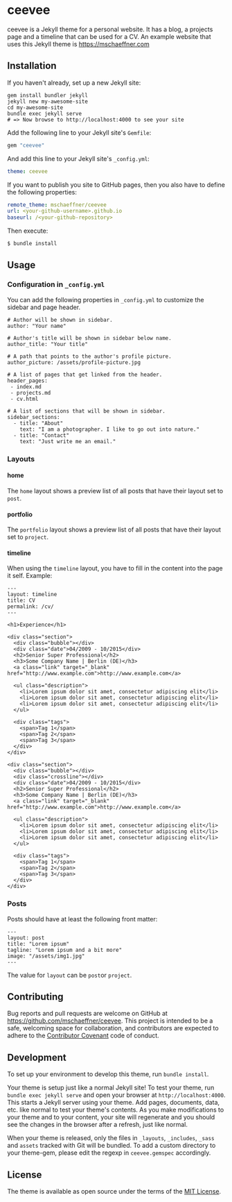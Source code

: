 
# ceevee

ceevee is a Jekyll theme for a personal website. It has a blog, a projects page and a timeline that can be used for a CV. An example website that uses this Jekyll theme is https://mschaeffner.com

## Installation

If you haven't already, set up a new Jekyll site:
```
gem install bundler jekyll
jekyll new my-awesome-site
cd my-awesome-site
bundle exec jekyll serve
# => Now browse to http://localhost:4000 to see your site
```

Add the following line to your Jekyll site's `Gemfile`:

```ruby
gem "ceevee"
```

And add this line to your Jekyll site's `_config.yml`:

```yaml
theme: ceevee
```

If you want to publish you site to GitHub pages, then you also have to define the following properties:

```yaml
remote_theme: mschaeffner/ceevee
url: <your-github-username>.github.io
baseurl: /<your-github-repository>
```

Then execute:
```
$ bundle install
```


## Usage

### Configuration in `_config.yml`

You can add the following properties in `_config.yml` to customize the sidebar and page header.

```
# Author will be shown in sidebar.
author: "Your name"

# Author's title will be shown in sidebar below name.
author_title: "Your title"

# A path that points to the author's profile picture.
author_picture: /assets/profile-picture.jpg

# A list of pages that get linked from the header.
header_pages:
 - index.md
 - projects.md
 - cv.html

# A list of sections that will be shown in sidebar.
sidebar_sections:
  - title: "About"
    text: "I am a photographer. I like to go out into nature."
  - title: "Contact"
    text: "Just write me an email."
```

### Layouts

#### home

The `home` layout shows a preview list of all posts that have their layout set to `post`.

#### portfolio

The `portfolio` layout shows a preview list of all posts that have their layout set to `project`.

#### timeline

When using the `timeline` layout, you have to fill in the content into the page it self. Example:

```
---
layout: timeline
title: CV
permalink: /cv/
---

<h1>Experience</h1>

<div class="section">
  <div class="bubble"></div>
  <div class="date">04/2009 - 10/2015</div>
  <h2>Senior Super Professional</h2>
  <h3>Some Company Name | Berlin (DE)</h3>
  <a class="link" target="_blank" href="http://www.example.com">http://www.example.com</a>

  <ul class="description">
    <li>Lorem ipsum dolor sit amet, consectetur adipiscing elit</li>
    <li>Lorem ipsum dolor sit amet, consectetur adipiscing elit</li>
    <li>Lorem ipsum dolor sit amet, consectetur adipiscing elit</li>
  </ul>

  <div class="tags">
    <span>Tag 1</span>
    <span>Tag 2</span>
    <span>Tag 3</span>
  </div>
</div>

<div class="section">
  <div class="bubble"></div>
  <div class="crossline"></div>
  <div class="date">04/2009 - 10/2015</div>
  <h2>Senior Super Professional</h2>
  <h3>Some Company Name | Berlin (DE)</h3>
  <a class="link" target="_blank" href="http://www.example.com">http://www.example.com</a>

  <ul class="description">
    <li>Lorem ipsum dolor sit amet, consectetur adipiscing elit</li>
    <li>Lorem ipsum dolor sit amet, consectetur adipiscing elit</li>
    <li>Lorem ipsum dolor sit amet, consectetur adipiscing elit</li>
  </ul>

  <div class="tags">
    <span>Tag 1</span>
    <span>Tag 2</span>
    <span>Tag 3</span>
  </div>
</div>
```


### Posts

Posts should have at least the following front matter:
```
---
layout: post
title: "Lorem ipsum"
tagline: "Lorem ipsum and a bit more"
image: "/assets/img1.jpg"
---
```

The value for `layout` can be `post`or `project`.


## Contributing

Bug reports and pull requests are welcome on GitHub at https://github.com/mschaeffner/ceevee. This project is intended to be a safe, welcoming space for collaboration, and contributors are expected to adhere to the [Contributor Covenant](http://contributor-covenant.org) code of conduct.

## Development

To set up your environment to develop this theme, run `bundle install`.

Your theme is setup just like a normal Jekyll site! To test your theme, run `bundle exec jekyll serve` and open your browser at `http://localhost:4000`. This starts a Jekyll server using your theme. Add pages, documents, data, etc. like normal to test your theme's contents. As you make modifications to your theme and to your content, your site will regenerate and you should see the changes in the browser after a refresh, just like normal.

When your theme is released, only the files in `_layouts`, `_includes`, `_sass` and `assets` tracked with Git will be bundled.
To add a custom directory to your theme-gem, please edit the regexp in `ceevee.gemspec` accordingly.

## License

The theme is available as open source under the terms of the [MIT License](https://opensource.org/licenses/MIT).

